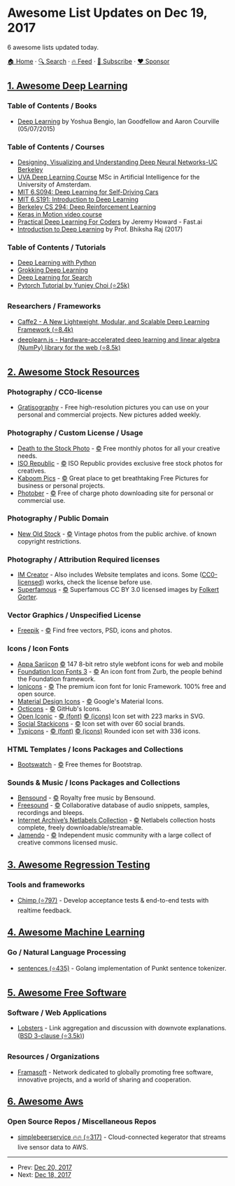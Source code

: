 # Awesome List Updates on Dec 19, 2017

6 awesome lists updated today.

[🏠 Home](/README.md) · [🔍 Search](https://www.trackawesomelist.com/search/) · [🔥 Feed](https://www.trackawesomelist.com/rss.xml) · [📮 Subscribe](https://trackawesomelist.us17.list-manage.com/subscribe?u=d2f0117aa829c83a63ec63c2f&id=36a103854c) · [❤️  Sponsor](https://github.com/sponsors/theowenyoung)



## [1. Awesome Deep Learning](/content/ChristosChristofidis/awesome-deep-learning/README.md)

### Table of Contents / Books

*   [Deep Learning](http://www.deeplearningbook.org/) by Yoshua Bengio, Ian Goodfellow and Aaron Courville  (05/07/2015)

### Table of Contents / Courses

*   [Designing, Visualizing and Understanding Deep Neural Networks-UC Berkeley](https://www.youtube.com/playlist?list=PLkFD6_40KJIxopmdJF_CLNqG3QuDFHQUm)
*   [UVA Deep Learning Course](http://uvadlc.github.io) MSc in Artificial Intelligence for the University of Amsterdam.
*   [MIT 6.S094: Deep Learning for Self-Driving Cars](http://selfdrivingcars.mit.edu/)
*   [MIT 6.S191: Introduction to Deep Learning](http://introtodeeplearning.com/)
*   [Berkeley CS 294: Deep Reinforcement Learning](http://rll.berkeley.edu/deeprlcourse/)
*   [Keras in Motion video course](https://www.manning.com/livevideo/keras-in-motion)
*   [Practical Deep Learning For Coders](http://course.fast.ai/) by Jeremy Howard - Fast.ai
*   [Introduction to Deep Learning](http://deeplearning.cs.cmu.edu/) by Prof. Bhiksha Raj (2017)

### Table of Contents / Tutorials

*   [Deep Learning with Python](https://www.manning.com/books/deep-learning-with-python)
*   [Grokking Deep Learning](https://www.manning.com/books/grokking-deep-learning)
*   [Deep Learning for Search](https://www.manning.com/books/deep-learning-for-search)
*   [Pytorch Tutorial by Yunjey Choi (⭐25k)](https://github.com/yunjey/pytorch-tutorial)

### Researchers / Frameworks

*   [Caffe2 - A New Lightweight, Modular, and Scalable Deep Learning Framework (⭐8.4k)](https://github.com/caffe2/caffe2)
*   [deeplearn.js - Hardware-accelerated deep learning and linear algebra (NumPy) library for the web (⭐8.5k)](https://github.com/PAIR-code/deeplearnjs)

## [2. Awesome Stock Resources](/content/neutraltone/awesome-stock-resources/README.md)

### Photography / CC0-license

*   [Gratisography](https://gratisography.com/) - Free high-resolution pictures you can use on your personal and commercial projects. New pictures added weekly.

### Photography / Custom License / Usage

*   [Death to the Stock Photo](http://join.deathtothestockphoto.com/) - [:copyright:](http://www.mediafire.com/file/2ifplcw682487nz/Death+to+the+Stock+Photo+-+Photograph+End+User+License+%281-2014%29+%281%29.pdf) Free monthly photos for all your creative needs.
*   [ISO Republic](https://isorepublic.com/) - [:copyright:](https://isorepublic.com/terms/) ISO Republic provides exclusive free stock photos for creatives.
*   [Kaboom Pics](https://kaboompics.com/) - [:copyright:](https://kaboompics.com/page/license-and-faq) Great place to get breathtaking Free Pictures for business or personal projects.
*   [Photober](https://www.photober.com/) - [:copyright:](https://www.photober.com/terms/) Free of charge photo downloading site for personal or commercial use.

### Photography / Public Domain

*   [New Old Stock](https://nos.twnsnd.co/) - [:copyright:](https://nos.twnsnd.co/rights-and-usage) Vintage photos from the public archive. of known copyright restrictions.

### Photography / Attribution Required licenses

*   [IM Creator](http://imcreator.com/free) - Also includes Website templates and icons. Some ([CC0-licensed](https://creativecommons.org/publicdomain/zero/1.0/)) works, check the license before use.
*   [Superfamous](https://superfamous.com/Images) - [:copyright:](https://creativecommons.org/licenses/by/3.0/) Superfamous CC BY 3.0 licensed images by [Folkert Gorter](https://twitter.com/folkertgorter).

### Vector Graphics / Unspecified License

*   [Freepik](https://www.freepik.com/) - [:copyright:](https://www.freepik.com/terms_of_use) Find free vectors, PSD, icons and photos.

### Icons / Icon Fonts

*   [Appa Sariicon](http://code.sariina.com/appa-sariicon/) [:copyright:](http://scripts.sil.org/cms/scripts/page.php?site_id=nrsi\&id=OFL&_sc=1) 147 8-bit retro style webfont icons for web and mobile
*   [Foundation Icon Fonts 3](https://zurb.com/playground/foundation-icon-fonts-3) - [:copyright:](https://choosealicense.com/licenses/mit/) An icon font from Zurb, the people behind the Foundation framework.
*   [Ionicons](http://ionicons.com/) - [:copyright:](https://choosealicense.com/licenses/mit/) The premium icon font for Ionic Framework. 100% free and open source.
*   [Material Design Icons](https://material.io/icons/) - [:copyright:](https://creativecommons.org/licenses/by/4.0/) Google's Material Icons.
*   [Octicons](https://octicons.github.com/) - [:copyright:](https://choosealicense.com/licenses/mit/) GitHub's Icons.
*   [Open Iconic](https://useiconic.com/open) - [:copyright: (font)](http://scripts.sil.org/cms/scripts/page.php?item_id=OFL_web&_sc=1) [:copyright: (icons)](https://creativecommons.org/licenses/by-sa/3.0/) Icon set with 223 marks in SVG.
*   [Social Stackicons](http://stackicons.com/) - [:copyright:](https://choosealicense.com/licenses/mit/) Icon set with over 60 social brands.
*   [Typicons](http://s-ings.com/typicons/) - [:copyright: (font)](http://scripts.sil.org/cms/scripts/page.php?item_id=OFL_web&_sc=1) [:copyright: (icons)](https://creativecommons.org/licenses/by-sa/3.0/) Rounded icon set with 336 icons.

### HTML Templates / Icons Packages and Collections

*   [Bootswatch](https://bootswatch.com/) - [:copyright:](https://raw.githubusercontent.com/thomaspark/bootswatch/master/LICENSE) Free themes for Bootstrap.

### Sounds & Music / Icons Packages and Collections

*   [Bensound](https://www.bensound.com) - [:copyright:](https://www.bensound.com/licensing) Royalty free music by Bensound.
*   [Freesound](https://freesound.org/) - [:copyright:](https://freesound.org/help/about/) Collaborative database of audio snippets, samples, recordings and bleeps.
*   [Internet Archive’s Netlabels Collection](https://archive.org/details/netlabels) - [:copyright:](https://creativecommons.org/) Netlabels collection hosts complete, freely downloadable/streamable.
*   [Jamendo](https://www.jamendo.com/start) - [:copyright:](https://creativecommons.org/) Independent music community with a large collect of creative commons licensed music.

## [3. Awesome Regression Testing](/content/mojoaxel/awesome-regression-testing/README.md)

### Tools and frameworks

*   [Chimp (⭐797)](https://github.com/xolvio/chimp) - Develop acceptance tests & end-to-end tests with realtime feedback.

## [4. Awesome Machine Learning](/content/josephmisiti/awesome-machine-learning/README.md)

### Go / Natural Language Processing

*   [sentences (⭐435)](https://github.com/neurosnap/sentences) - Golang implementation of Punkt sentence tokenizer.

## [5. Awesome Free Software](/content/johnjago/awesome-free-software/README.md)

### Software / Web Applications

*   [Lobsters](https://lobste.rs/) - Link aggregation and discussion with downvote explanations. ([BSD 3-clause (⭐3.5k)](https://github.com/lobsters/lobsters/blob/master/LICENSE))

### Resources / Organizations

*   [Framasoft](https://framasoft.org/) - Network dedicated to globally promoting free software, innovative projects, and a world of sharing and cooperation.

## [6. Awesome Aws](/content/donnemartin/awesome-aws/README.md)

### Open Source Repos / Miscellaneous Repos

*   [simplebeerservice :fire::fire: (⭐317)](https://github.com/awslabs/simplebeerservice) - Cloud-connected kegerator that streams live sensor data to AWS.

---

- Prev: [Dec 20, 2017](/content/2017/12/20/README.md)
- Next: [Dec 18, 2017](/content/2017/12/18/README.md)
